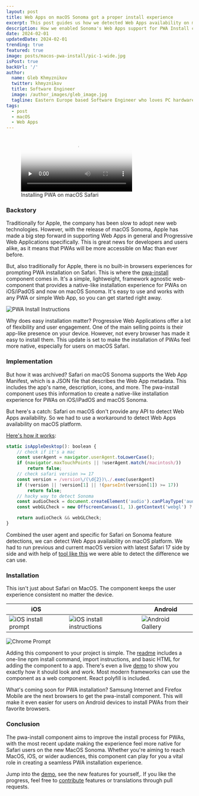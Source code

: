 ```yaml
---
layout: post
title: Web Apps on macOS Sonoma got a proper install experience
excerpt: This post guides us how we detected Web Apps availability on macOS platform.
description: How we enabled Sonoma's Web Apps support for PWA Install component.
date: 2024-02-01
updatedDate: 2024-02-01
trending: true
featured: true
image: posts/macos-pwa-install/pic-1-wide.jpg
isPost: true
backUrl: '/'
author:
  name: Gleb Khmyznikov
  twitter: khmyznikov
  title: Software Engineer
  image: /author_images/gleb_image.jpg
  tagline: Eastern Europe based Software Engineer who loves PC hardware, gaming handhelds, classic cars and web technologies.
tags:
  - post
  - macOS
  - Web Apps
---
```


<figure>
  <video preload="none" controls poster="/posts/macos-pwa-install/pic-1-wide.jpg">
    <source src="/posts/macos-pwa-install/video.webm" type="video/webm">
  </video>
  <figcaption>Installing PWA on macOS Safari</figcaption>
</figure>

### Backstory

Traditionally for Apple, the company has been slow to adopt new web technologies. However, with the release of macOS Sonoma, Apple has made a big step forward in supporting Web Apps in general and Progressive Web Applications specifically. This is great news for developers and users alike, as it means that PWAs will be more accessible on Mac than ever before.

But, also traditionally for Apple, there is no built-in browsers experiences for prompting PWA installation on Safari. This is where the [pwa-install](https://github.com/khmyznikov/pwa-install) component comes in. It's a simple, lightweight, framework agnostic web-component that provides a native-like installation experience for PWAs on iOS/iPadOS and now on macOS Sonoma. It's easy to use and works with any PWA or simple Web App, so you can get started right away.

![PWA Install Instructions](/posts/macos-pwa-install/pic-3.jpg)

Why does easy installation matter? Progressive Web Applications offer a lot of flexibility and user engagement. One of the main selling points is their app-like presence on your device. However, not every browser has made it easy to install them. This update is set to make the installation of PWAs feel more native, especially for users on macOS Safari.

### Implementation

But how it was archived? Safari on macOS Sonoma supports the Web App Manifest, which is a JSON file that describes the Web App metadata. This includes the app's name, description, icons, and more. The pwa-install component uses this information to create a native-like installation experience for PWAs on iOS/iPadOS and macOS Sonoma.

But here's a catch: Safari on macOS don't provide any API to detect Web Apps availability. So we had to use a workaround to detect Web Apps availability on macOS platform.

[Here's how it works](https://github.com/khmyznikov/pwa-install/blob/cf73d0c382fd87aa6b5a5cc40f0474150efe3487/src/utils.ts#L24):

```js
static isAppleDesktop(): boolean {
    // check if it's a mac
    const userAgent = navigator.userAgent.toLowerCase();
    if (navigator.maxTouchPoints || !userAgent.match(/macintosh/))
        return false;
    // check safari version >= 17
    const version = /version\/(\d{2})\./.exec(userAgent)
    if (!version || !version[1] || !(parseInt(version[1]) >= 17))
        return false;
    // hacky way to detect Sonoma
    const audioCheck = document.createElement('audio').canPlayType('audio/wav; codecs="1"') ? true : false;
    const webGLCheck = new OffscreenCanvas(1, 1).getContext('webgl') ? true : false;

    return audioCheck && webGLCheck;
}
```
Combined the user agent and specific for Safari on Sonoma feature detections, we can detect Web Apps availability on macOS platform. We had to run previous and current macOS version with latest Safari 17 side by side and with help of [tool like this](https://browserleaks.com/features) we were able to detect the difference we can use.

### Installation

This isn't just about Safari on MacOS. The component keeps the user experience consistent no matter the device.

| &nbsp;&nbsp;iOS&nbsp;&nbsp; | &nbsp;&nbsp;&nbsp;&nbsp;&nbsp;&nbsp;&nbsp;&nbsp;&nbsp;&nbsp; | Android |
| --- | --- | --- |
|![iOS install prompt](/posts/macos-pwa-install/pic-4.jpg)|![iOS install instructions](/posts/macos-pwa-install/pic-5.jpg)|![Android Gallery](/posts/macos-pwa-install/pic-6.jpg)|

![Chrome Prompt](/posts/macos-pwa-install/pic-7.jpg)

Adding this component to your project is simple. The [readme](https://github.com/khmyznikov/pwa-install?tab=readme-ov-file#install) includes a one-line npm install command, import instructions, and basic HTML for adding the component to a app. There's even a live [demo](https://khmyznikov.com/pwa-install/) to show you exactly how it should look and work.
Most modern frameworks can use the component as a web component. React polyfill is included.

What's coming soon for PWA installation? Samsung Internet and Firefox Mobile are the next browsers to get the pwa-install component. This will make it even easier for users on Android devices to install PWAs from their favorite browsers.

### Conclusion

The pwa-install component aims to improve the install process for PWAs, with the most recent update making the experience feel more native for Safari users on the new MacOS Sonoma. Whether you're aiming to reach MacOS, iOS, or wider audiences, this component can play for you a vital role in creating a seamless PWA installation experience.

Jump into the [demo](https://khmyznikov.com/pwa-install/), see the new features for yourself,. If you like the progress, feel free to [contribute](https://github.com/khmyznikov/pwa-install) features or translations through pull requests.
